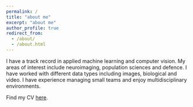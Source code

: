 ```yaml
---
permalink: /
title: "about me"
excerpt: "about me"
author_profile: true
redirect_from: 
  - /about/
  - /about.html
---
```


I have a track record in applied machine learning and computer vision.
My areas of interest include neuroimaging, population sciences and defence.
I have worked with different data types including images, biological and video.
I have experience managing small teams and enjoy multidisciplinary environments.

Find my CV [here](/files/cv_sanroma.pdf).
